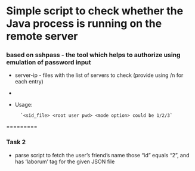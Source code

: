 # Simple script to check whether the Java process is running on the remote server

### based on sshpass - the tool which helps to authorize using emulation of password input

* server-ip - files with the list of servers to check (provide using /n for each entry)
*
* Usage:

        `<sid_file> <root user pwd> <mode option> could be 1/2/3`

=========

### Task 2
- parse script to fetch the user’s friend’s name those “id” equals “2”, and has ‘laborum’ tag for the given JSON file